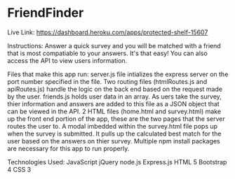# FriendFinder

Live Link:
https://dashboard.heroku.com/apps/protected-shelf-15607

Instructions:
Answer a quick survey and you will be matched with a friend that is most compatiable to your answers. It's that easy! You can also access the
API to view users information. 

Files that make this app run:
server.js file intializes the express server on the port number specified in the file. 
Two routing files (htmlRoutes.js and apiRoutes.js) handle the logic on the back end based on the request made by the user.
friends.js holds user data in an array. As uers take the survey, thier information and answers are added to this file as a JSON object that can be viewed in the API. 
2 HTML files (home.html and survey.html) make up the front end portion of the app, these are the two pages that the server routes the user to.
A modal imbedded within the survey.html file pops up when the survey is submitted. It pulls up the calculated best match for the user based on the answers on thier survey.
Multiple npm install packages are necessary for this app to run properly. 

Technologies Used:
JavaScript
jQuery
node.js
Express.js
HTML 5
Bootstrap 4
CSS 3

